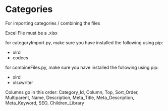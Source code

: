 # Categories
For importing categories / combining the files

Excel File must be a .xlsx

for categoryImport.py, make sure you have installed the following using pip:
- xlrd
- codecs

for combineFiles.py, make sure you have installed the following using pip:
- xlrd
- xlsxwriter

Columns go in this order:
Category_Id, Column, Top, Sort_Order, Multiparent, Name, Description, Meta_Title, Meta_Description, Meta_Keyword, SEO, Children_Library
